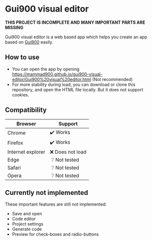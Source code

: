 # Gui900 visual editor

**THIS PROJECT IS INCOMPLETE AND MANY IMPORTANT PARTS ARE MISSING**

Gui900 visual editor is a web based app which helps you create an app based on [Gui900](https://github.com/Mammad900/Gui900) easily.

## How to use

- You can open the app by opening <https://mammad900.github.io/gui900-visual-editor/Gui900%20visual%20editor.html> (Not recommended)
- For more stability during load, you can download or clone this repository, and open the HTML file locally. But it does not support cookies.

## Compatibility

| Browser           | Support                          |
| ----------------- | -------------------------------- |
| Chrome            | :heavy_check_mark: Works         |
| Firefox           | :heavy_check_mark: Works         |
| Internet explorer | :x: Does not load                |
| Edge              | &nbsp;:grey_question: Not tested |
| Safari            | &nbsp;:grey_question: Not tested |
| Opera             | &nbsp;:grey_question: Not tested |

## Currently not implemented

These important features are still not implemented:

- Save and open
- Code editor
- Project settings
- Generate code
- Preview for check-boxes and radio-buttons
